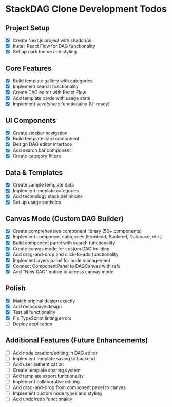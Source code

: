 # StackDAG Clone Development Todos

## Project Setup
- [x] Create Next.js project with shadcn/ui
- [x] Install React Flow for DAG functionality
- [x] Set up dark theme and styling

## Core Features
- [x] Build template gallery with categories
- [x] Implement search functionality
- [x] Create DAG editor with React Flow
- [x] Add template cards with usage stats
- [x] Implement save/share functionality (UI ready)

## UI Components
- [x] Create sidebar navigation
- [x] Build template card component
- [x] Design DAG editor interface
- [x] Add search bar component
- [x] Create category filters

## Data & Templates
- [x] Create sample template data
- [x] Implement template categories
- [x] Add technology stack definitions
- [x] Set up usage statistics

## Canvas Mode (Custom DAG Builder)
- [x] Create comprehensive component library (50+ components)
- [x] Implement component categories (Frontend, Backend, Database, etc.)
- [x] Build component panel with search functionality
- [x] Create canvas mode for custom DAG building
- [x] Add drag-and-drop and click-to-add functionality
- [x] Implement layers panel for node management
- [x] Connect ComponentPanel to DAGCanvas with refs
- [x] Add "New DAG" button to access canvas mode

## Polish
- [x] Match original design exactly
- [x] Add responsive design
- [x] Test all functionality
- [x] Fix TypeScript linting errors
- [ ] Deploy application

## Additional Features (Future Enhancements)
- [ ] Add node creation/editing in DAG editor
- [ ] Implement template saving to backend
- [ ] Add user authentication
- [ ] Create template sharing system
- [ ] Add template export functionality
- [ ] Implement collaborative editing
- [ ] Add drag-and-drop from component panel to canvas
- [ ] Implement custom node types and styling
- [ ] Add undo/redo functionality

